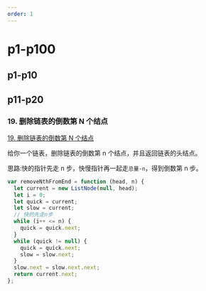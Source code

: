 ```yaml
---
order: 1
---
```


# p1-p100

## p1-p10

## p11-p20

### 19. 删除链表的倒数第 N 个结点

[19. 删除链表的倒数第 N 个结点](https://leetcode.cn/problems/remove-nth-node-from-end-of-list/description/?q=javasc&orderBy=most_relevant)

给你一个链表，删除链表的倒数第 n 个结点，并且返回链表的头结点。

思路:快的指针先走 n 步，快慢指针再一起走`总量-n`，得到倒数第 n 步。

```ts
var removeNthFromEnd = function (head, n) {
  let current = new ListNode(null, head);
  let i = 0;
  let quick = current;
  let slow = current;
  // 快的先走n步
  while (i++ <= n) {
    quick = quick.next;
  }
  while (quick != null) {
    quick = quick.next;
    slow = slow.next;
  }
  slow.next = slow.next.next;
  return current.next;
};
```

